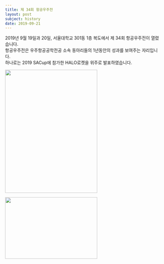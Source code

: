 ```yaml
---
title: 제 34회 항공우주전
layout: post
subject: history
date: 2019-09-21
---
```

2019년 9월 19일과 20일, 서울대학교 301동 1층 복도에서 제 34회 항공우주전이 열렸습니다.<br/>
항공우주전은 우주항공공학전공 소속 동아리들의 1년동안의 성과를 보여주는 자리입니다.<br/>
하나로는 2019 SACup에 참가한 HALO로켓을 위주로 발표하였습니다.

<img src="https://github.com/InhaeSong/hanaro.github.io/blob/master/assets/2019exhibition.jpg?raw=true" width="300" height="400"/><br/>

<img src="https://github.com/InhaeSong/hanaro.github.io/blob/master/assets/2019exhibition2.JPG?raw=true" width="300" height="200"/><br/>
